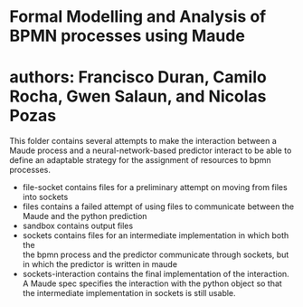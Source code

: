 # Formal Modelling and Analysis of BPMN processes using Maude
# authors: Francisco Duran, Camilo Rocha, Gwen Salaun, and Nicolas Pozas

This folder contains several attempts to make the interaction between a Maude process
and a neural-network-based predictor interact to be able to define an adaptable
strategy for the assignment of resources to bpmn processes.

- file-socket contains files for a preliminary attempt on moving from files into sockets
- files contains a failed attempt of using files to communicate between the Maude
  and the python prediction
- sandbox contains output files
- sockets contains files for an intermediate implementation in which both the  
  the bpmn process and the predictor communicate through sockets, but in which
  the predictor is written in maude
- sockets-interaction contains the final implementation of the interaction.  
  A Maude spec specifies the interaction with the python object so that the
  intermediate implementation in sockets is still usable.
